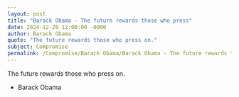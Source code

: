 ```yaml
---
layout: post
title: "Barack Obama - The future rewards those who press"
date: 2024-12-28 12:00:00 -0000
author: Barack Obama
quote: "The future rewards those who press on."
subject: Compromise
permalink: /Compromise/Barack Obama/Barack Obama - The future rewards those who press
---
```


The future rewards those who press on.

- Barack Obama
